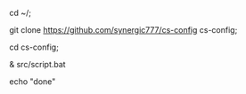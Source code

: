 cd ~/;

git clone https://github.com/synergic777/cs-config cs-config;

cd cs-config;

& src/script.bat

echo "done"
